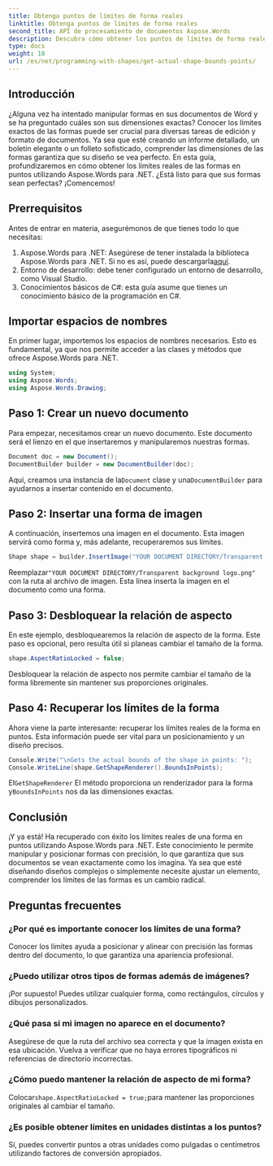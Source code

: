 ```yaml
---
title: Obtenga puntos de límites de forma reales
linktitle: Obtenga puntos de límites de forma reales
second_title: API de procesamiento de documentos Aspose.Words
description: Descubra cómo obtener los puntos de límites de forma reales en documentos de Word con Aspose.Words para .NET. Aprenda a manipular formas con precisión con esta guía detallada.
type: docs
weight: 10
url: /es/net/programming-with-shapes/get-actual-shape-bounds-points/
---
```

## Introducción

¿Alguna vez ha intentado manipular formas en sus documentos de Word y se ha preguntado cuáles son sus dimensiones exactas? Conocer los límites exactos de las formas puede ser crucial para diversas tareas de edición y formato de documentos. Ya sea que esté creando un informe detallado, un boletín elegante o un folleto sofisticado, comprender las dimensiones de las formas garantiza que su diseño se vea perfecto. En esta guía, profundizaremos en cómo obtener los límites reales de las formas en puntos utilizando Aspose.Words para .NET. ¿Está listo para que sus formas sean perfectas? ¡Comencemos!

## Prerrequisitos

Antes de entrar en materia, asegurémonos de que tienes todo lo que necesitas:

1.  Aspose.Words para .NET: Asegúrese de tener instalada la biblioteca Aspose.Words para .NET. Si no es así, puede descargarla[aquí](https://releases.aspose.com/words/net/).
2. Entorno de desarrollo: debe tener configurado un entorno de desarrollo, como Visual Studio.
3. Conocimientos básicos de C#: esta guía asume que tienes un conocimiento básico de la programación en C#.

## Importar espacios de nombres

En primer lugar, importemos los espacios de nombres necesarios. Esto es fundamental, ya que nos permite acceder a las clases y métodos que ofrece Aspose.Words para .NET.

```csharp
using System;
using Aspose.Words;
using Aspose.Words.Drawing;
```

## Paso 1: Crear un nuevo documento

Para empezar, necesitamos crear un nuevo documento. Este documento será el lienzo en el que insertaremos y manipularemos nuestras formas.

```csharp
Document doc = new Document();
DocumentBuilder builder = new DocumentBuilder(doc);
```

 Aquí, creamos una instancia de la`Document` clase y una`DocumentBuilder` para ayudarnos a insertar contenido en el documento.

## Paso 2: Insertar una forma de imagen

A continuación, insertemos una imagen en el documento. Esta imagen servirá como forma y, más adelante, recuperaremos sus límites.

```csharp
Shape shape = builder.InsertImage("YOUR DOCUMENT DIRECTORY/Transparent background logo.png");
```

 Reemplazar`"YOUR DOCUMENT DIRECTORY/Transparent background logo.png"` con la ruta al archivo de imagen. Esta línea inserta la imagen en el documento como una forma.

## Paso 3: Desbloquear la relación de aspecto

En este ejemplo, desbloquearemos la relación de aspecto de la forma. Este paso es opcional, pero resulta útil si planeas cambiar el tamaño de la forma.

```csharp
shape.AspectRatioLocked = false;
```

Desbloquear la relación de aspecto nos permite cambiar el tamaño de la forma libremente sin mantener sus proporciones originales.

## Paso 4: Recuperar los límites de la forma

Ahora viene la parte interesante: recuperar los límites reales de la forma en puntos. Esta información puede ser vital para un posicionamiento y un diseño precisos.

```csharp
Console.Write("\nGets the actual bounds of the shape in points: ");
Console.WriteLine(shape.GetShapeRenderer().BoundsInPoints);
```

El`GetShapeRenderer` El método proporciona un renderizador para la forma y`BoundsInPoints` nos da las dimensiones exactas.

## Conclusión

¡Y ya está! Ha recuperado con éxito los límites reales de una forma en puntos utilizando Aspose.Words para .NET. Este conocimiento le permite manipular y posicionar formas con precisión, lo que garantiza que sus documentos se vean exactamente como los imagina. Ya sea que esté diseñando diseños complejos o simplemente necesite ajustar un elemento, comprender los límites de las formas es un cambio radical.

## Preguntas frecuentes

### ¿Por qué es importante conocer los límites de una forma?
Conocer los límites ayuda a posicionar y alinear con precisión las formas dentro del documento, lo que garantiza una apariencia profesional.

### ¿Puedo utilizar otros tipos de formas además de imágenes?
¡Por supuesto! Puedes utilizar cualquier forma, como rectángulos, círculos y dibujos personalizados.

### ¿Qué pasa si mi imagen no aparece en el documento?
Asegúrese de que la ruta del archivo sea correcta y que la imagen exista en esa ubicación. Vuelva a verificar que no haya errores tipográficos ni referencias de directorio incorrectas.

### ¿Cómo puedo mantener la relación de aspecto de mi forma?
Colocar`shape.AspectRatioLocked = true;`para mantener las proporciones originales al cambiar el tamaño.

### ¿Es posible obtener límites en unidades distintas a los puntos?
Sí, puedes convertir puntos a otras unidades como pulgadas o centímetros utilizando factores de conversión apropiados.